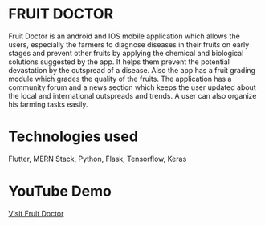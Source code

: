 # FRUIT DOCTOR

Fruit Doctor is an android and IOS mobile application which allows the users, especially the farmers to diagnose diseases in their fruits on early stages and prevent other fruits by applying the chemical and biological solutions suggested by the app. It helps them prevent the potential devastation by the outspread of a disease. Also the app has a fruit grading module which grades the quality of the fruits. The application has a community forum and a news section which keeps the user updated about the local and international outspreads and trends. A user can also organize his farming tasks easily.

# Technologies used

Flutter, MERN Stack, Python, Flask, Tensorflow, Keras

# YouTube Demo

[Visit Fruit Doctor](youtube.com/watch?v=7ISySb8i1wQ)
